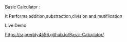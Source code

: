 Basic Calculator :

It Performs addition,substraction,division and mutiflication 

Live Demo:


https://rajareddy4556.github.io/Basic-Calculator/
